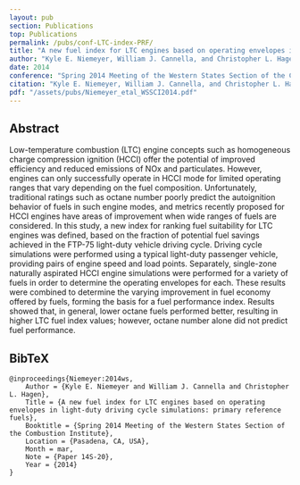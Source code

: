 ```yaml
---
layout: pub
section: Publications
top: Publications
permalink: /pubs/conf-LTC-index-PRF/
title: "A new fuel index for LTC engines based on operating envelopes in light-duty driving cycle simulations: primary reference fuels"
author: "Kyle E. Niemeyer, William J. Cannella, and Christopher L. Hagen"
date: 2014
conference: "Spring 2014 Meeting of the Western States Section of the Combustion Institute"
citation: "Kyle E. Niemeyer, William J. Cannella, and Christopher L. Hagen (2014), A new fuel index for LTC engines based on operating envelopes in light-duty driving cycle simulations: primary reference fuels, Spring 2014 Meeting of the Western States Section of the Combustion Institute, Pasadena, CA, USA. 24--25 March 2014. Paper 14S-20."
pdf: "/assets/pubs/Niemeyer_etal_WSSCI2014.pdf"
---
```


## Abstract

Low-temperature combustion (LTC) engine concepts such as homogeneous charge compression ignition (HCCI) offer the potential of improved efficiency and reduced emissions of NOx and particulates. However, engines can only successfully operate in HCCI mode for limited operating ranges that vary depending on the fuel composition. Unfortunately, traditional ratings such as octane number poorly predict the autoignition behavior of fuels in such engine modes, and metrics recently proposed for HCCI engines have areas of improvement when wide ranges of fuels are considered. In this study, a new index for ranking fuel suitability for LTC engines was defined, based on the fraction of potential fuel savings achieved in the FTP-75 light-duty vehicle driving cycle. Driving cycle simulations were performed using a typical light-duty passenger vehicle, providing pairs of engine speed and load points. Separately, single-zone naturally aspirated HCCI engine simulations were performed for a variety of fuels in order to determine the operating envelopes for each. These results were combined to determine the varying improvement in fuel economy offered by fuels, forming the basis for a fuel performance index. Results showed that, in general, lower octane fuels performed better, resulting in higher LTC fuel index values; however, octane number alone did not predict fuel performance.

## BibTeX

    @inproceedings{Niemeyer:2014ws,
        Author = {Kyle E. Niemeyer and William J. Cannella and Christopher L. Hagen},
        Title = {A new fuel index for LTC engines based on operating envelopes in light-duty driving cycle simulations: primary reference fuels},
        Booktitle = {Spring 2014 Meeting of the Western States Section of the Combustion Institute},
        Location = {Pasadena, CA, USA},
        Month = mar,
        Note = {Paper 14S-20},
        Year = {2014}
    }
